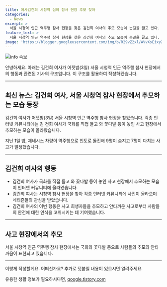 ```yaml
---
title: 여사김건희 시청역 심야 참사 현장 추모 찾아
categories:
  - News
excerpt: >
  서울 시청역 인근 역주행 참사 현장을 찾은 김건희 여사의 추모 모습이 눈길을 끌고 있다. 국화를 들고 현장을 찾아 깊은 애도를 표현한 그녀의 행동은 온라인 커뮤니티에서도 화제가 되었다. 지난 1일 발생한 참사로 9명이 사망하고 7명이 다친 가운데, 김 여사의 이러한 모습이 사람들의 이목을 끈 것으로 보인다.
feature_text: >
  서울 시청역 인근 역주행 참사 현장을 찾은 김건희 여사의 추모 모습이 눈길을 끌고 있다. 국화를 들고 현장을 찾아 깊은 애도를 표현한 그녀의 행동은 온라인 커뮤니티에서도 화제가 되었다. 지난 1일 발생한 참사로 9명이 사망하고 7명이 다친 가운데, 김 여사의 이러한 모습이 사람들의 이목을 끈 것으로 보인다.
image: 'https://blogger.googleusercontent.com/img/b/R29vZ2xl/AVvXsEixyZcFfHzMRdzZMjFBmAUKJYCLCGyLL1o632UiGVXcaFdKo_bkvkuCioo0uUKlGfBVcT3P84aROyZIXSBEx3Aw5nCQ3pTgDom1WDC4m8eifvWiAmWEEVb4x6G_l8C0QH225ldMjyaFvpxGEBGNO37VmDTDMHGhJPq73UglMfDca1-0aw/s1600/blogspot.png'
---
```


<p><img src="https://blogger.googleusercontent.com/img/b/R29vZ2xl/AVvXsEixyZcFfHzMRdzZMjFBmAUKJYCLCGyLL1o632UiGVXcaFdKo_bkvkuCioo0uUKlGfBVcT3P84aROyZIXSBEx3Aw5nCQ3pTgDom1WDC4m8eifvWiAmWEEVb4x6G_l8C0QH225ldMjyaFvpxGEBGNO37VmDTDMHGhJPq73UglMfDca1-0aw/s1600/blogspot.png" alt="info 속보" /></p>

<p>안녕하세요. 아래는 김건희 여사가 어젯밤(3일) 서울 시청역 인근 역주행 참사 현장에서의 행동과 관련된 기사의 구조입니다. 이 구조를 활용하여 작성하겠습니다.</p>

<hr />

<h2 data-ke-size="size26">최신 뉴스: 김건희 여사, 서울 시청역 참사 현장에서 추모하는 모습 등장</h2>

<p>김건희 여사가 어젯밤(3일) 서울 시청역 인근 역주행 참사 현장을 찾았습니다. 각종 인터넷 커뮤니티에는 김 건희 여사가 국화를 직접 들고 와 꽃다발 등이 놓인 사고 현장에서 추모하는 모습이 올라왔습니다.</p>

<p data-ke-size="size16">지난 1일 밤, 제네시스 차량이 역주행으로 인도로 돌진해 9명이 숨지고 7명이 다치는 사고가 발생했습니다.</p>

<hr />

<h2 data-ke-size="size26">김건희 여사의 행동</h2>

<ul>
  <li>김건희 여사가 국화를 직접 들고 와 꽃다발 등이 놓인 사고 현장에서 추모하는 모습이 인터넷 커뮤니티에 올라왔습니다.</li>
  <li>김건희 여사는 시청역 참사 현장을 찾아 각종 인터넷 커뮤니티에 사진이 올라오며 네티즌들의 관심을 받았습니다.</li>
  <li>김건희 여사의 이번 행동은 사고 희생자들을 추모하고 안타까운 사고로부터 사람들의 안전에 대한 인식을 고취시키는 데 기여했습니다.</li>
</ul>

<hr />

<h2 data-ke-size="size26">사고 현장에서의 추모</h2>

<p data-ke-size="size16">서울 시청역 인근 역주행 참사 현장에서는 국화와 꽃다발 등으로 사람들의 추모와 안타까움이 표현되고 있습니다.</p>

<hr />

<p>이렇게 작성할게요. 어떠신가요? 추가로 덧붙일 내용이 있으시면 알려주세요.</p>
유용한 생활 정보가 필요하시다면, <a href="https://qoogle.tistory.com" rel="dofollow">qoogle.tistory.com</a>


